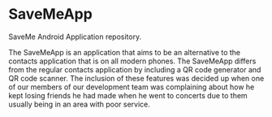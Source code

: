 # SaveMeApp
SaveMe Android Application repository.

The SaveMeApp is an application that aims to be an alternative to the contacts application that is on all modern phones. The SaveMeApp differs from the regular contacts application by including a QR code generator and QR code scanner. The inclusion of these features was decided up when one of our members of our development team was complaining about how he kept losing friends he had made when he went to concerts due to them usually being in an area with poor service.  
